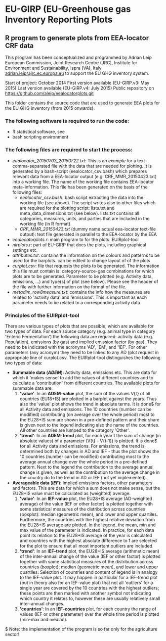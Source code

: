 # EU-GIRP (EU-Greenhouse gas Inventory Reporting Plots
## R program to generate plots from EEA-locator CRF data

This program has been conceptualized and programmed by Adrian Leip
European Commission, Joint Research Centre (JRC), Institute for Environment and Sustainability, Ispra (VA), Italy
adrian.leip@jrc.ec.europa.eu
to support the EU GHG inventory system.

Start of project: October 2014
First version available (EU-GIRP.v3: May 2015)
Last version available (EU-GIRP.v4: July 2015)
Public repository on https://github.com/aleip/eealocatorplots.git


This folder contains the source code that are used to generate EEA plots for the EU GHG inventory (from 2015 onwards).

### The following software is required to run the code:
- R statistical software, see 
- bash scripting environment

### The following files are required to start the process:
- *eealocator_20150703_20150722.txt*: This is an *example* for a text-comma-separated file with the data that are needed for plotting. It is generated by a bash-script (eealocator_csv.bash) which prepares relevant data from a EEA-locator output (e.g. CRF_MMR_20150423.txt) into a working file. The name of the working file contains EEA-locator meta-information. This file has been generated on the basis of the following files:
   * *eealocator_csv.bash*: bash script extracting the data into the working file (see above). The script writes also to other files which are required for the plotting script: lists.txt and meta_data_dimensions.txt (see below). lists.txt contains all categories, measures, units, and parties that are included in the working file (in R format). 
   * *CRF_MMR_20150423.txt* (dummy name actual eea-locator text-file output): text file generated in parallel to the EEA-locator by the EEA
- *eealocatorplots.r*: main program to for the plots: EUIRplot-tool
- *nirplots.r*: part of EU-GIRP that does the plots, including graphical settings etc.
- *attributes.txt*: contains the information on the colours and patterns to be used for the barplots. can be edited to change layout of of the plots
- *curplot.csv*: file that requests the plots to be generated. The information this file must contain is: category-source-gas combinations for which plots are to be generated. Parameter to be plotted (e.g. Activity data, emissions, ...) and type(s) of plot (see below). Please see the header of the file with further information on the format of the file.
- *metadim_row8measure.txt*: contains the info how the measures are related to 'activity data' and 'emissions'. This is important as each parameter needs to be related to a corresponding activity data

### Principles of the EUIRplot-tool
There are various types of plots that are possible, which are available for two types of data.
For each source category (e.g. animal type in category 'Enteric Fermentation') the following data are required: activity data (e.g. Population), emissions (by gas) and implied emission factor (by gas). They need to be indicated with the acronyms 'AD', 'EM', and 'IEF'. For other parameters (any acronym) they need to be linked to any AD (plot request in appropriate line of curplot.csv.
The EUIRplot-tool distinguishes the following two types of data:
- **Summable data (*ADEM*)**: Activity data, emissions etc. This are data for which it 'makes sense' to add the values of different countries and to calculate a 'contribution' from different countries. The available plots for summable data are:
  1. **'value'**: In an **ADEM-value** plot, the sum of the values V{t} of all countries (EU18+IS) are plotted in a barplot against the years. Thus also the 'value' plot shows the trend in absolute terms. It is done$ for all Activity data and emissions. The 10 countries (number can be modified) contributing (on average over the whole period) most to the EU28+IS sum are shown in a pre-defined pattern and their share is given next to the legend indicating also the name of the countries. All other countries are lumped to the category 'Other'.
  2. **'trend'**: In an **ADEM-trend** plot, for each year t the sum of change (in absolute values) of a parameter (V{t} - V{t-1}) is plotted. It is done$ for all Activity data and emissions. For emissions, the trend is determined both by changes in AD and IEF - thus the plot shows the 10 countries (number can be modified) contributing most to the average annual change over the whole period in a pre-defined pattern. Next to the legend the contribution to the average annual change is given, as well as the contribution to the average change in the country do to the trend in AD or IEF (not yet implemented).
- **Averageable data (*IEF*)**: Implied emissions factors, other parameters and factors. This are data for which a sum does not make sense, but the EU28+IS value must be calculated as (weighted) average. 
  1. **'value'**: In an **IEF-value** plot, the EU28+IS average (AD-weighted average) of the value (IEF or other factor) is plotted together with some statistical measures of the distribution across countries (boxplot): median (geometric mean), and lower and upper quartiles. Furthermore, the countries with the highest relative deviation from the EU28+IS average are plotted. In the legend, the mean, min and max value of the parameter is indicated. In practice, for each data point its relation to the EU28+IS average of the year is calculated and countries with the highest absolute difference to 1 are selected for the plot to ensure that all most important outliers are included.
  2. **'trend'**: In an **IEF-trend** plot, the EU28+IS average (arithmetic mean) of the inter-annual change of the value (IEF or other factor) is plotted together with some statistical measures of the distribution across countries (boxplot): median (geometric mean), and lower and upper quartiles. Selection of countries and content of legend is in analogy to the IEF-value plot. It may happen in particular for a IEF-trend plot (but in theory also for an IEF-value plot) that not all 'outliers' for a single year are covered by the 10 countries with the highest outliers; these points are then marked with another symbol not indicating which country it relates to, however these are usually relatively small inter-annual changes.
  3. **'countries'**: In an **IEF-countries** plot, for each country the range of values (IEF or other parameter) over the whole time period is plotted (min-max and median). 

$ Note: the implementation of the program is so far only for the agriculture sector!
